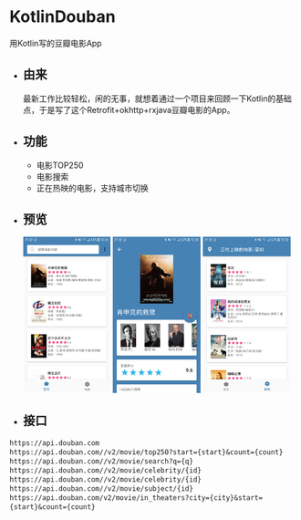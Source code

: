 # KotlinDouban
用Kotlin写的豆瓣电影App

- ## 由来
  最新工作比较轻松，闲的无事，就想着通过一个项目来回顾一下Kotlin的基础点，于是写了这个Retrofit+okhttp+rxjava豆瓣电影的App。

- ## 功能
  - 电影TOP250
  - 电影搜索
  - 正在热映的电影，支持城市切换

- ## 预览
  <p>
  <img src="screenshot_1.png" width="32%" />
  <img src="screenshot_2.png" width="32%" />
  <img src="screenshot_3.png" width="32%" />
  </p>

- ## 接口
```
https://api.douban.com
https://api.douban.com//v2/movie/top250?start={start}&count={count}
https://api.douban.com//v2/movie/search?q={q}
https://api.douban.com//v2/movie/celebrity/{id}
https://api.douban.com//v2/movie/celebrity/{id}
https://api.douban.com//v2/movie/subject/{id}
https://api.douban.com/v2/movie/in_theaters?city={city}&start={start}&count={count}
```
